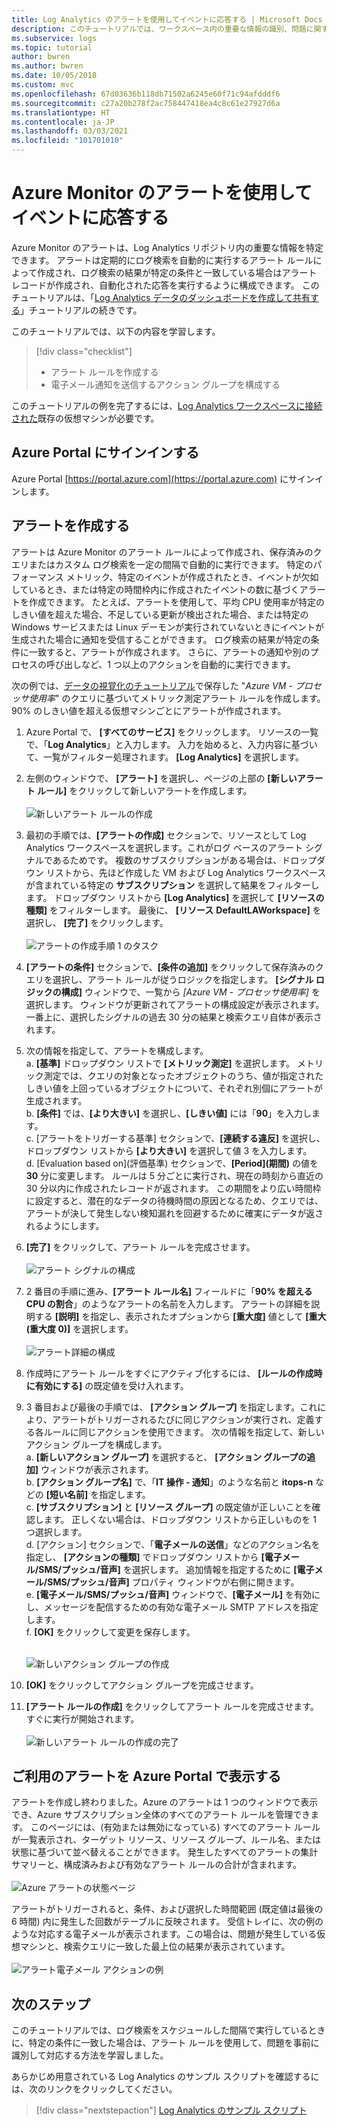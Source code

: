 ```yaml
---
title: Log Analytics のアラートを使用してイベントに応答する | Microsoft Docs
description: このチュートリアルでは、ワークスペース内の重要な情報の識別、問題に関する事前の通知、または問題を修正するためのアクションの呼び出しを行うために使用できる Log Analytics のアラートについて理解します。
ms.subservice: logs
ms.topic: tutorial
author: bwren
ms.author: bwren
ms.date: 10/05/2018
ms.custom: mvc
ms.openlocfilehash: 67d03636b118db71502a6245e60f71c94afdddf6
ms.sourcegitcommit: c27a20b278f2ac758447418ea4c8c61e27927d6a
ms.translationtype: HT
ms.contentlocale: ja-JP
ms.lasthandoff: 03/03/2021
ms.locfileid: "101701010"
---
```

# <a name="respond-to-events-with-azure-monitor-alerts"></a>Azure Monitor のアラートを使用してイベントに応答する
Azure Monitor のアラートは、Log Analytics リポジトリ内の重要な情報を特定できます。 アラートは定期的にログ検索を自動的に実行するアラート ルールによって作成され、ログ検索の結果が特定の条件と一致している場合はアラート レコードが作成され、自動化された応答を実行するように構成できます。  このチュートリアルは、「[Log Analytics データのダッシュボードを作成して共有する](../visualize/tutorial-logs-dashboards.md)」チュートリアルの続きです。   

このチュートリアルでは、以下の内容を学習します。

> [!div class="checklist"]
> * アラート ルールを作成する
> * 電子メール通知を送信するアクション グループを構成する

このチュートリアルの例を完了するには、[Log Analytics ワークスペースに接続された](../vm/quick-collect-azurevm.md)既存の仮想マシンが必要です。  

## <a name="sign-in-to-azure-portal"></a>Azure Portal にサインインする
Azure Portal [https://portal.azure.com](https://portal.azure.com) にサインインします。 

## <a name="create-alerts"></a>アラートを作成する
アラートは Azure Monitor のアラート ルールによって作成され、保存済みのクエリまたはカスタム ログ検索を一定の間隔で自動的に実行できます。  特定のパフォーマンス メトリック、特定のイベントが作成されたとき、イベントが欠如しているとき、または特定の時間枠内に作成されたイベントの数に基づくアラートを作成できます。  たとえば、アラートを使用して、平均 CPU 使用率が特定のしきい値を超えた場合、不足している更新が検出された場合、または特定の Windows サービスまたは Linux デーモンが実行されていないときにイベントが生成された場合に通知を受信することができます。  ログ検索の結果が特定の条件に一致すると、アラートが作成されます。 さらに、アラートの通知や別のプロセスの呼び出しなど、1 つ以上のアクションを自動的に実行できます。 

次の例では、[データの視覚化のチュートリアル](../visualize/tutorial-logs-dashboards.md)で保存した "*Azure VM - プロセッサ使用率*" のクエリに基づいてメトリック測定アラート ルールを作成します。  90% のしきい値を超える仮想マシンごとにアラートが作成されます。  

1. Azure Portal で、 **[すべてのサービス]** をクリックします。 リソースの一覧で、「**Log Analytics**」と入力します。 入力を始めると、入力内容に基づいて、一覧がフィルター処理されます。 **[Log Analytics]** を選択します。
2. 左側のウィンドウで、 **[アラート]** を選択し、ページの上部の **[新しいアラート ルール]** をクリックして新しいアラートを作成します。<br><br> ![新しいアラート ルールの作成](./media/tutorial-response/alert-rule-02.png)<br>
3. 最初の手順では、**[アラートの作成]** セクションで、リソースとして Log Analytics ワークスペースを選択します。これがログ ベースのアラート シグナルであるためです。  複数のサブスクリプションがある場合は、ドロップダウン リストから、先ほど作成した VM および Log Analytics ワークスペースが含まれている特定の **サブスクリプション** を選択して結果をフィルターします。  ドロップダウン リストから **[Log Analytics]** を選択して **[リソースの種類]** をフィルターします。  最後に、 **[リソース**  **DefaultLAWorkspace]** を選択し、 **[完了]** をクリックします。<br><br> ![アラートの作成手順 1 のタスク](./media/tutorial-response/alert-rule-03.png)<br>
4. **[アラートの条件]** セクションで、**[条件の追加]** をクリックして保存済みのクエリを選択し、アラート ルールが従うロジックを指定します。  **[シグナル ロジックの構成]** ウィンドウで、一覧から *[Azure VM - プロセッサ使用率]* を選択します。  ウィンドウが更新されてアラートの構成設定が表示されます。  一番上に、選択したシグナルの過去 30 分の結果と検索クエリ自体が表示されます。  
5. 次の情報を指定して、アラートを構成します。  
   a. **[基準]** ドロップダウン リストで **[メトリック測定]** を選択します。  メトリック測定では、クエリの対象となったオブジェクトのうち、値が指定されたしきい値を上回っているオブジェクトについて、それぞれ別個にアラートが生成されます。  
   b. **[条件]** では、**[より大きい]** を選択し、**[しきい値]** には「**90**」を入力します。  
   c. [アラートをトリガーする基準] セクションで、**[連続する違反]** を選択し、ドロップダウン リストから **[より大きい]** を選択して値 3 を入力します。  
   d. [Evaluation based on]\(評価基準) セクションで、**[Period]\(期間)** の値を **30** 分に変更します。 ルールは 5 分ごとに実行され、現在の時刻から直近の 30 分以内に作成されたレコードが返されます。  この期間をより広い時間枠に設定すると、潜在的なデータの待機時間の原因となるため、クエリでは、アラートが決して発生しない検知漏れを回避するために確実にデータが返されるようにします。  
6. **[完了]** をクリックして、アラート ルールを完成させます。<br><br> ![アラート シグナルの構成](./media/tutorial-response/alert-signal-logic-02.png)<br> 
7. 2 番目の手順に進み、**[アラート ルール名]** フィールドに「**90% を超える CPU の割合**」のようなアラートの名前を入力します。  アラートの詳細を説明する **[説明]** を指定し、表示されたオプションから **[重大度]** 値として **[重大 (重大度 0)]** を選択します。<br><br> ![アラート詳細の構成](./media/tutorial-response/alert-signal-logic-04.png)<br>
8. 作成時にアラート ルールをすぐにアクティブ化するには、 **[ルールの作成時に有効にする]** の既定値を受け入れます。
9. 3 番目および最後の手順では、 **[アクション グループ]** を指定します。これにより、アラートがトリガーされるたびに同じアクションが実行され、定義する各ルールに同じアクションを使用できます。  次の情報を指定して、新しいアクション グループを構成します。  
   a. **[新しいアクション グループ]** を選択すると、 **[アクション グループの追加]** ウィンドウが表示されます。  
   b. **[アクション グループ名]** で、「**IT 操作 - 通知**」のような名前と **itops-n** などの **[短い名前]** を指定します。  
   c. **[サブスクリプション]** と **[リソース グループ]** の既定値が正しいことを確認します。 正しくない場合は、ドロップダウン リストから正しいものを 1 つ選択します。   
   d. [アクション] セクションで、「**電子メールの送信**」などのアクション名を指定し、 **[アクションの種類]** でドロップダウン リストから **[電子メール/SMS/プッシュ/音声]** を選択します。 追加情報を指定するために **[電子メール/SMS/プッシュ/音声]** プロパティ ウィンドウが右側に開きます。  
   e. **[電子メール/SMS/プッシュ/音声]** ウィンドウで、**[電子メール]** を有効にし、メッセージを配信するための有効な電子メール SMTP アドレスを指定します。  
   f. **[OK]** をクリックして変更を保存します。<br><br> 

    ![新しいアクション グループの作成](./media/tutorial-response/action-group-properties-01.png)

10. **[OK]** をクリックしてアクション グループを完成させます。 
11. **[アラート ルールの作成]** をクリックしてアラート ルールを完成させます。 すぐに実行が開始されます。<br><br> ![新しいアラート ルールの作成の完了](./media/tutorial-response/alert-rule-01.png)<br> 

## <a name="view-your-alerts-in-azure-portal"></a>ご利用のアラートを Azure Portal で表示する
アラートを作成し終わりました。Azure のアラートは 1 つのウィンドウで表示でき、Azure サブスクリプション全体のすべてのアラート ルールを管理できます。 このページには、(有効または無効になっている) すべてのアラート ルールが一覧表示され、ターゲット リソース、リソース グループ、ルール名、または状態に基づいて並べ替えることができます。 発生したすべてのアラートの集計サマリーと、構成済みおよび有効なアラート ルールの合計が含まれます。<br><br> ![Azure アラートの状態ページ](./media/tutorial-response/azure-alerts-02.png)  

アラートがトリガーされると、条件、および選択した時間範囲 (既定値は最後の 6 時間) 内に発生した回数がテーブルに反映されます。  受信トレイに、次の例のような対応する電子メールが表示されます。この場合は、問題が発生している仮想マシンと、検索クエリに一致した最上位の結果が表示されています。<br><br> ![アラート電子メール アクションの例](./media/tutorial-response/azure-alert-email-notification-01.png)

## <a name="next-steps"></a>次のステップ
このチュートリアルでは、ログ検索をスケジュールした間隔で実行しているときに、特定の条件に一致した場合は、アラート ルールを使用して、問題を事前に識別して対応する方法を学習しました。

あらかじめ用意されている Log Analytics のサンプル スクリプトを確認するには、次のリンクをクリックしてください。  

> [!div class="nextstepaction"]
> [Log Analytics のサンプル スクリプト](../powershell-samples.md)